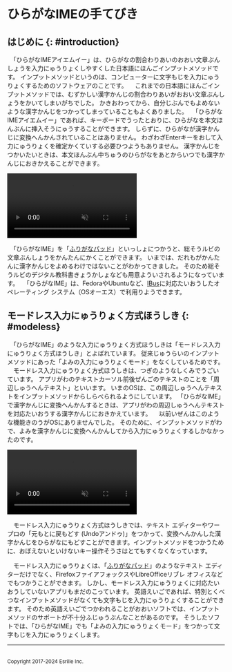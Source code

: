 # ひらがなIMEの￹手￺て￻びき

## はじめに {: #introduction}

　「ひらがな￹IME￺アイエムイー￻」は、ひらがなの￹割合￺わりあい￻のおおい￹文章￺ぶんしょう￻を￹入力￺にゅうりょく￻しやすくした￹日本語￺にほんご￻インプットメソッドです。
インプットメソッドというのは、コンピューターに￹文字￺もじ￻を￹入力￺にゅうりょく￻するためのソフトウェアのことです。
　これまでの￹日本語￺にほんご￻インプットメソッドでは、むずかしい￹漢字￺かんじ￻の￹割合￺わりあい￻がおおい￹文章￺ぶんしょう￻をかいてしまいがちでした。
かきおわってから、￹自分￺じぶん￻でもよめないような￹漢字￺かんじ￻をつかってしまっていることもよくありました。
　「ひらがな￹IME￺アイエムイー￻」であれば、キーボードでうったとおりに、ひらがなを￹本文￺ほんぶん￻に￹挿入￺そうにゅう￻することができます。
しらずに、ひらがなが￹漢字￺かんじ￻に￹変換￺へんかん￻されていることはありません。
わざわざ<span class='key'>Enter</span>キーをおして￹入力￺にゅうりょく￻を￹確定￺かくてい￻する￹必要￺ひつよう￻もありません。
￹漢字￺かんじ￻をつかいたいときは、￹本文￺ほんぶん￻￹中￺ちゅう￻のひらがなをあとからいつでも￹漢字￺かんじ￻におきかえることができます。

<video controls autoplay muted playsinline>
<source src='screenshot.webm' type='video/webm'>
スクリーンショット
</video>

　「ひらがなIME」を「[ふりがなパッド](https://github.com/esrille/furiganapad)」といっしょにつかうと、￹総￺そう￻ルビの￹文章￺ぶんしょう￻をかんたんにかくことができます。
いまでは、だれもがかんたんに￹漢字￺かんじ￻をよめるわけではないことがわかってきました。
そのため￹総￺そう￻ルビのデジタル￹教科書￺きょうかしょ￻なども￹用意￺ようい￻されるようになっています。
　「ひらがなIME」は、FedoraやUbuntuなど、[IBus](https://github.com/ibus/ibus/wiki)に￹対応￺たいおう￻したオペレーティング システム（￹OS￺オーエス￻）で￹利用￺りよう￻できます。

## モードレス￹入力￺にゅうりょく￻￹方式￺ほうしき￻ {: #modeless}

　「ひらがなIME」のような￹入力￺にゅうりょく￻￹方式￺ほうしき￻は「モードレス￹入力￺にゅうりょく￻￹方式￺ほうしき￻」とよばれています。
￹従来￺じゅうらい￻のインプットメソッドにあった「よみの￹入力￺にゅうりょく￻モード」をなくしているためです。
　モードレス￹入力￺にゅうりょく￻￹方式￺ほうしき￻は、つぎのようなしくみでうごいています。
アプリがわのテキストカーソル￹前後￺ぜんご￻のテキストのことを「￹周辺￺しゅうへん￻テキスト」といいます。
いまのOSは、この￹周辺￺しゅうへん￻テキストをインプットメソッドからしらべられるようにしています。
「ひらがなIME」で￹漢字￺かんじ￻に￹変換￺へんかん￻するときは、アプリがわの￹周辺￺しゅうへん￻テキストを￹対応￺たいおう￻する￹漢字￺かんじ￻におきかえています。
　￹以前￺いぜん￻はこのような￹機能￺きのう￻がOSにありませんでした。
そのために、インプットメソッドがわで、よみを￹漢字￺かんじ￻に￹変換￺へんかん￻してから￹入力￺にゅうりょく￻するしかなかったのです。

<video controls autoplay muted playsinline>
<source src='undo.webm' type='video/webm'>
変換を元に戻す
</video>

　モードレス￹入力￺にゅうりょく￻￹方式￺ほうしき￻では、テキスト エディターやワープロの「￹元￺もと￻に￹戻￺もど￻す (￹Undo￺アンドゥ￻)」をつかって、￹変換￺へんかん￻した￹漢字￺かんじ￻をひらがなにもどすことができます。インプットメソッドをつかうために、おぼえないといけないキー￹操作￺そうさ￻はとてもすくなくなっています。

　モードレス￹入力￺にゅうりょく￻は、「[ふりがなパッド](https://github.com/esrille/furiganapad)」のようなテキスト エディターだけでなく、￹Firefox￺ファイアフォックス￻や￹LibreOffice￺リブレ オフィス￻などでもつかうことができます。
しかし、モードレス￹入力￺にゅうりょく￻に￹対応￺たいおう￻していないアプリもまだのこっています。
￹英語￺えいご￻であれば、￹特別￺とくべつ￻なインプットメソッドがなくても￹文字￺もじ￻を￹入力￺にゅうりょく￻することができます。
そのため￹英語￺えいご￻でつかわれることがおおいソフトでは、インプットメソッドのサポートが￹不十分￺ふじゅうぶん￻なことがあるのです。
そうしたソフトでは、「ひらがなIME」でも「よみの￹入力￺にゅうりょく￻モード」をつかって￹文字￺もじ￻を￹入力￺にゅうりょく￻します。

<hr>
<br><small>Copyright 2017-2024 Esrille Inc.</small>
